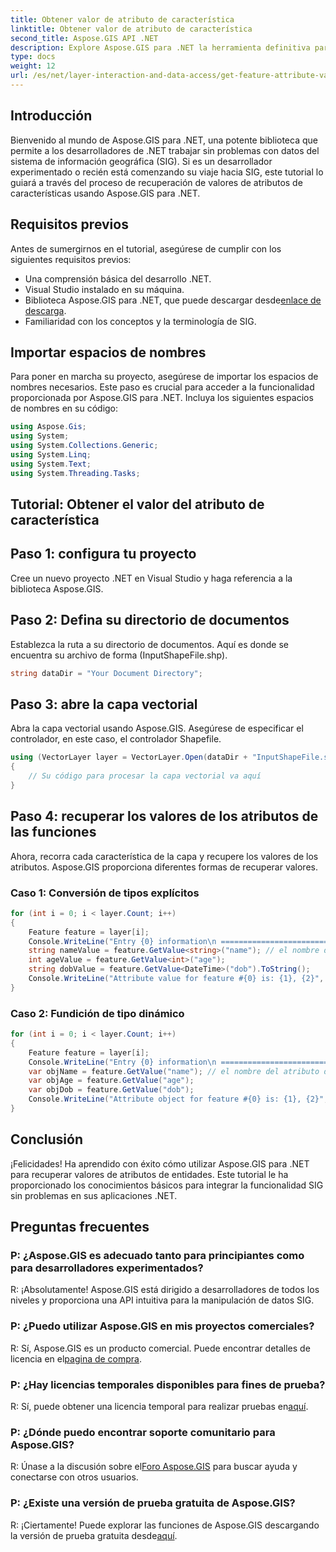 ```yaml
---
title: Obtener valor de atributo de característica
linktitle: Obtener valor de atributo de característica
second_title: Aspose.GIS API .NET
description: Explore Aspose.GIS para .NET la herramienta definitiva para una integración perfecta de datos SIG. ¡Descarga tu prueba gratuita ahora! #Aspose #SIG #.NET
type: docs
weight: 12
url: /es/net/layer-interaction-and-data-access/get-feature-attribute-value/
---
```

## Introducción
Bienvenido al mundo de Aspose.GIS para .NET, una potente biblioteca que permite a los desarrolladores de .NET trabajar sin problemas con datos del sistema de información geográfica (SIG). Si es un desarrollador experimentado o recién está comenzando su viaje hacia SIG, este tutorial lo guiará a través del proceso de recuperación de valores de atributos de características usando Aspose.GIS para .NET.
## Requisitos previos
Antes de sumergirnos en el tutorial, asegúrese de cumplir con los siguientes requisitos previos:
- Una comprensión básica del desarrollo .NET.
- Visual Studio instalado en su máquina.
-  Biblioteca Aspose.GIS para .NET, que puede descargar desde[enlace de descarga](https://releases.aspose.com/gis/net/).
- Familiaridad con los conceptos y la terminología de SIG.
## Importar espacios de nombres
Para poner en marcha su proyecto, asegúrese de importar los espacios de nombres necesarios. Este paso es crucial para acceder a la funcionalidad proporcionada por Aspose.GIS para .NET. Incluya los siguientes espacios de nombres en su código:
```csharp
using Aspose.Gis;
using System;
using System.Collections.Generic;
using System.Linq;
using System.Text;
using System.Threading.Tasks;
```
## Tutorial: Obtener el valor del atributo de característica
## Paso 1: configura tu proyecto
Cree un nuevo proyecto .NET en Visual Studio y haga referencia a la biblioteca Aspose.GIS.
## Paso 2: Defina su directorio de documentos
Establezca la ruta a su directorio de documentos. Aquí es donde se encuentra su archivo de forma (InputShapeFile.shp).
```csharp
string dataDir = "Your Document Directory";
```
## Paso 3: abre la capa vectorial
Abra la capa vectorial usando Aspose.GIS. Asegúrese de especificar el controlador, en este caso, el controlador Shapefile.
```csharp
using (VectorLayer layer = VectorLayer.Open(dataDir + "InputShapeFile.shp", Drivers.Shapefile))
{
    // Su código para procesar la capa vectorial va aquí
}
```
## Paso 4: recuperar los valores de los atributos de las funciones
Ahora, recorra cada característica de la capa y recupere los valores de los atributos. Aspose.GIS proporciona diferentes formas de recuperar valores.
### Caso 1: Conversión de tipos explícitos
```csharp
for (int i = 0; i < layer.Count; i++)
{
    Feature feature = layer[i];
    Console.WriteLine("Entry {0} information\n ========================", i);
    string nameValue = feature.GetValue<string>("name"); // el nombre del atributo distingue entre mayúsculas y minúsculas
    int ageValue = feature.GetValue<int>("age");
    string dobValue = feature.GetValue<DateTime>("dob").ToString();
    Console.WriteLine("Attribute value for feature #{0} is: {1}, {2}", nameValue, ageValue, dobValue);
}
```
### Caso 2: Fundición de tipo dinámico
```csharp
for (int i = 0; i < layer.Count; i++)
{
    Feature feature = layer[i];
    Console.WriteLine("Entry {0} information\n ========================", i);
    var objName = feature.GetValue("name"); // el nombre del atributo distingue entre mayúsculas y minúsculas
    var objAge = feature.GetValue("age");
    var objDob = feature.GetValue("dob");
    Console.WriteLine("Attribute object for feature #{0} is: {1}, {2}", objName, objAge, objDob);
}
```
## Conclusión
¡Felicidades! Ha aprendido con éxito cómo utilizar Aspose.GIS para .NET para recuperar valores de atributos de entidades. Este tutorial le ha proporcionado los conocimientos básicos para integrar la funcionalidad SIG sin problemas en sus aplicaciones .NET.
## Preguntas frecuentes
### P: ¿Aspose.GIS es adecuado tanto para principiantes como para desarrolladores experimentados?
R: ¡Absolutamente! Aspose.GIS está dirigido a desarrolladores de todos los niveles y proporciona una API intuitiva para la manipulación de datos SIG.
### P: ¿Puedo utilizar Aspose.GIS en mis proyectos comerciales?
 R: Sí, Aspose.GIS es un producto comercial. Puede encontrar detalles de licencia en el[pagina de compra](https://purchase.aspose.com/buy).
### P: ¿Hay licencias temporales disponibles para fines de prueba?
 R: Sí, puede obtener una licencia temporal para realizar pruebas en[aquí](https://purchase.aspose.com/temporary-license/).
### P: ¿Dónde puedo encontrar soporte comunitario para Aspose.GIS?
 R: Únase a la discusión sobre el[Foro Aspose.GIS](https://forum.aspose.com/c/gis/33) para buscar ayuda y conectarse con otros usuarios.
### P: ¿Existe una versión de prueba gratuita de Aspose.GIS?
 R: ¡Ciertamente! Puede explorar las funciones de Aspose.GIS descargando la versión de prueba gratuita desde[aquí](https://releases.aspose.com/).